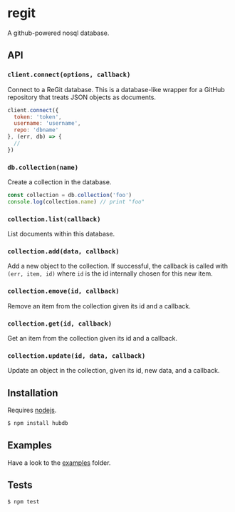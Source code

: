 # regit

A github-powered nosql database.

## API

### `client.connect(options, callback)`

Connect to a ReGit database. This is a database-like wrapper for a
GitHub repository that treats JSON objects as documents.

```js
client.connect({
  token: 'token',
  username: 'username',
  repo: 'dbname'
}, (err, db) => {
  //
})
```

### `db.collection(name)`

Create a collection in the database.
```js
const collection = db.collection('foo')
console.log(collection.name) // print "foo"
```

### `collection.list(callback)`

List documents within this database.

### `collection.add(data, callback)`

Add a new object to the collection. If successful, the callback is called
with `(err, item, id)` where `id` is the id internally chosen
for this new item.

### `collection.emove(id, callback)`

Remove an item from the collection given its id and a callback.

### `collection.get(id, callback)`

Get an item from the collection given its id and a callback.

### `collection.update(id, data, callback)`

Update an object in the collection, given its id, new data, and a callback.

## Installation

Requires [nodejs](http://nodejs.org/).

```sh
$ npm install hubdb
```

## Examples

Have a look to the [examples](examples) folder.

## Tests

```sh
$ npm test
```
